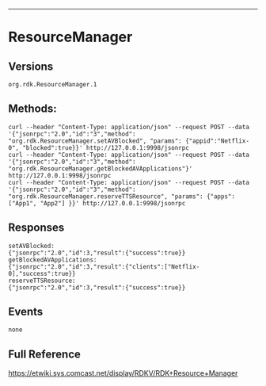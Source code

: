 -----------------
# ResourceManager

## Versions
`org.rdk.ResourceManager.1`

## Methods:
```
curl --header "Content-Type: application/json" --request POST --data '{"jsonrpc":"2.0","id":"3","method": "org.rdk.ResourceManager.setAVBlocked", "params": {"appid":"Netflix-0", "blocked":true}}' http://127.0.0.1:9998/jsonrpc
curl --header "Content-Type: application/json" --request POST --data '{"jsonrpc":"2.0","id":"3","method": "org.rdk.ResourceManager.getBlockedAVApplications"}' http://127.0.0.1:9998/jsonrpc
curl --header "Content-Type: application/json" --request POST --data '{"jsonrpc":"2.0","id":"3","method": "org.rdk.ResourceManager.reserveTTSResource", "params": {"apps": ["App1", "App2"] }}' http://127.0.0.1:9998/jsonrpc
```

## Responses
```
setAVBlocked:
{"jsonrpc":"2.0","id":3,"result":{"success":true}}
getBlockedAVApplications:
{"jsonrpc":"2.0","id":3,"result":{"clients":["Netflix-0],"success":true}}
reserveTTSResource:
{"jsonrpc":"2.0","id":3,"result":{"success":true}}
```

## Events
```
none
```
## Full Reference
https://etwiki.sys.comcast.net/display/RDKV/RDK+Resource+Manager
